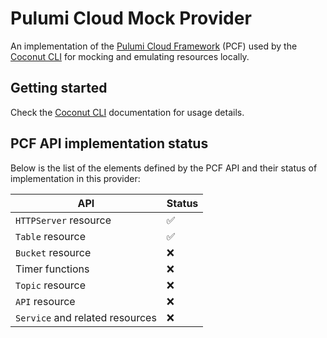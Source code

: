 # Pulumi Cloud Mock Provider

An implementation of the [Pulumi Cloud Framework](https://github.com/pulumi/pulumi-cloud) (PCF) used by the [Coconut CLI](../cli) for mocking and emulating resources locally.

## Getting started

Check the [Coconut CLI](../cli) documentation for usage details.

## PCF API implementation status

Below is the list of the elements defined by the PCF API and their status of implementation in this provider:

| API                             | Status             |
| ------------------------------- | ------------------ |
| `HTTPServer` resource           | :white_check_mark: |
| `Table` resource                | :white_check_mark: |
| `Bucket` resource               | :x:                |
| Timer functions                 | :x:                |
| `Topic` resource                | :x:                |
| `API` resource                  | :x:                |
| `Service` and related resources | :x:                |
